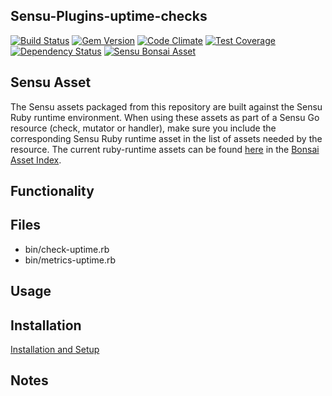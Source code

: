 ## Sensu-Plugins-uptime-checks

[ ![Build Status](https://travis-ci.org/sensu-plugins/sensu-plugins-uptime-checks.svg?branch=master)](https://travis-ci.org/sensu-plugins/sensu-plugins-uptime-checks)
[![Gem Version](https://badge.fury.io/rb/sensu-plugins-uptime-checks.svg)](http://badge.fury.io/rb/sensu-plugins-uptime-checks)
[![Code Climate](https://codeclimate.com/github/sensu-plugins/sensu-plugins-uptime-checks/badges/gpa.svg)](https://codeclimate.com/github/sensu-plugins/sensu-plugins-uptime-checks)
[![Test Coverage](https://codeclimate.com/github/sensu-plugins/sensu-plugins-uptime-checks/badges/coverage.svg)](https://codeclimate.com/github/sensu-plugins/sensu-plugins-uptime-checks)
[![Dependency Status](https://gemnasium.com/sensu-plugins/sensu-plugins-uptime-checks.svg)](https://gemnasium.com/sensu-plugins/sensu-plugins-uptime-checks)
[![Sensu Bonsai Asset](https://img.shields.io/badge/Bonsai-Download%20Me-brightgreen.svg?colorB=89C967&logo=sensu)](https://bonsai.sensu.io/assets/sensu-plugins/sensu-plugins-uptime-checks)

## Sensu Asset
The Sensu assets packaged from this repository are built against the Sensu Ruby runtime environment. When using these assets as part of a Sensu Go resource (check, mutator or handler), make sure you include the corresponding Sensu Ruby runtime asset in the list of assets needed by the resource. The current ruby-runtime assets can be found [here](https://bonsai.sensu.io/assets/sensu/sensu-ruby-runtime) in the [Bonsai Asset Index](bonsai.sensu.io).

## Functionality

## Files
 * bin/check-uptime.rb
 * bin/metrics-uptime.rb

## Usage

## Installation

[Installation and Setup](http://sensu-plugins.io/docs/installation_instructions.html)

## Notes

